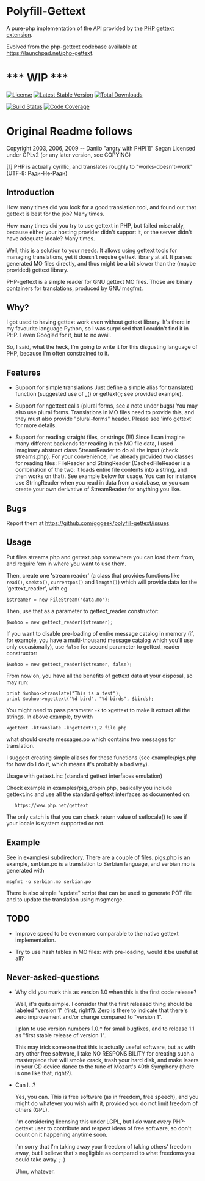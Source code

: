 # Polyfill-Gettext

A pure-php implementation of the API provided by the [PHP gettext extension](https://www.php.net/manual/en/book.gettext.php).

Evolved from the php-gettext codebase available at https://launchpad.net/php-gettext.

# *** WIP ***

[![License](https://poser.pugx.org/gggeek/polyfill-gettext/license)](https://packagist.org/packages/gggeek/polyfill-gettext)
[![Latest Stable Version](https://poser.pugx.org/gggeek/polyfill-gettext/v/stable)](https://packagist.org/packages/gggeek/polyfill-gettext)
[![Total Downloads](https://poser.pugx.org/gggeek/polyfill-gettext/downloads)](https://packagist.org/packages/gggeek/polyfill-gettext)

[![Build Status](https://github.com/gggeek/polyfill-gettext/actions/workflows/ci.yaml/badge.svg)](https://github.com/gggeek/polyfill-gettext/actions/workflows/ci.yaml)
[![Code Coverage](https://codecov.io/gh/gggeek/polyfill-gettext/branch/master/graph/badge.svg)](https://app.codecov.io/gh/gggeek/phpxmlrpc)

# Original Readme follows

Copyright 2003, 2006, 2009 -- Danilo "angry with PHP[1]" Segan
Licensed under GPLv2 (or any later version, see COPYING)

[1] PHP is actually cyrillic, and translates roughly to
"works-doesn't-work" (UTF-8: Ради-Не-Ради)

## Introduction

  How many times did you look for a good translation tool, and
  found out that gettext is best for the job? Many times.

  How many times did you try to use gettext in PHP, but failed
  miserably, because either your hosting provider didn't support
  it, or the server didn't have adequate locale? Many times.

  Well, this is a solution to your needs. It allows using gettext
  tools for managing translations, yet it doesn't require gettext
  library at all. It parses generated MO files directly, and thus
  might be a bit slower than the (maybe provided) gettext library.

  PHP-gettext is a simple reader for GNU gettext MO files. Those
  are binary containers for translations, produced by GNU msgfmt.

## Why?

I got used to having gettext work even without gettext
library. It's there in my favourite language Python, so I was
surprised that I couldn't find it in PHP. I even Googled for it,
but to no avail.

So, I said, what the heck, I'm going to write it for this
disgusting language of PHP, because I'm often constrained to it.

## Features

* Support for simple translations
  Just define a simple alias for translate() function (suggested
  use of _() or gettext(); see provided example).

* Support for ngettext calls (plural forms, see a note under bugs)
  You may also use plural forms. Translations in MO files need to
  provide this, and they must also provide "plural-forms" header.
  Please see 'info gettext' for more details.

* Support for reading straight files, or strings (!!!)
  Since I can imagine many different backends for reading in the MO
  file data, I used imaginary abstract class StreamReader to do all
  the input (check streams.php). For your convenience, I've already
  provided two classes for reading files: FileReader and
  StringReader (CachedFileReader is a combination of the two: it
  loads entire file contents into a string, and then works on that).
  See example below for usage. You can for instance use StringReader
  when you read in data from a database, or you can create your own
  derivative of StreamReader for anything you like.

## Bugs

Report them at https://github.com/gggeek/polyfill-gettext/issues

## Usage

Put files streams.php and gettext.php somewhere you can load them
from, and require 'em in where you want to use them.

Then, create one 'stream reader' (a class that provides functions
like `read()`, `seekto()`, `currentpos()` and `length()`) which will
provide data for the 'gettext_reader', with eg.

    $streamer = new FileStream('data.mo');

Then, use that as a parameter to gettext_reader constructor:

    $wohoo = new gettext_reader($streamer);

If you want to disable pre-loading of entire message catalog in
memory (if, for example, you have a multi-thousand message catalog
which you'll use only occasionally), use `false` for second
parameter to gettext_reader constructor:

    $wohoo = new gettext_reader($streamer, false);

From now on, you have all the benefits of gettext data at your
disposal, so may run:

    print $wohoo->translate("This is a test");
    print $wohoo->ngettext("%d bird", "%d birds", $birds);

You might need to pass parameter `-k` to xgettext to make it
extract all the strings. In above example, try with

    xgettext -ktranslate -kngettext:1,2 file.php

what should create messages.po which contains two messages for
translation.

I suggest creating simple aliases for these functions (see
example/pigs.php for how do I do it, which means it's probably a
bad way).

Usage with gettext.inc (standard gettext interfaces emulation)

Check example in examples/pig_dropin.php, basically you include
gettext.inc and use all the standard gettext interfaces as
documented on:

       https://www.php.net/gettext

The only catch is that you can check return value of setlocale()
to see if your locale is system supported or not.


## Example

See in examples/ subdirectory. There are a couple of files.
pigs.php is an example, serbian.po is a translation to Serbian
language, and serbian.mo is generated with

    msgfmt -o serbian.mo serbian.po

There is also simple "update" script that can be used to generate
POT file and to update the translation using msgmerge.

## TODO

* Improve speed to be even more comparable to the native gettext
implementation.

* Try to use hash tables in MO files: with pre-loading, would it
be useful at all?

## Never-asked-questions

* Why did you mark this as version 1.0 when this is the first code
  release?

  Well, it's quite simple. I consider that the first released thing
  should be labeled "version 1" (first, right?). Zero is there to
  indicate that there's zero improvement and/or change compared to
  "version 1".

  I plan to use version numbers 1.0.* for small bugfixes, and to
  release 1.1 as "first stable release of version 1".

  This may trick someone that this is actually useful software, but
  as with any other free software, I take NO RESPONSIBILITY for
  creating such a masterpiece that will smoke crack, trash your
  hard disk, and make lasers in your CD device dance to the tune of
  Mozart's 40th Symphony (there is one like that, right?).

* Can I...?

  Yes, you can. This is free software (as in freedom, free speech),
  and you might do whatever you wish with it, provided you do not
  limit freedom of others (GPL).

  I'm considering licensing this under LGPL, but I *do* want
  *every* PHP-gettext user to contribute and respect ideas of free
  software, so don't count on it happening anytime soon.

  I'm sorry that I'm taking away your freedom of taking others'
  freedom away, but I believe that's negligible as compared to what
  freedoms you could take away. ;-)

  Uhm, whatever.
